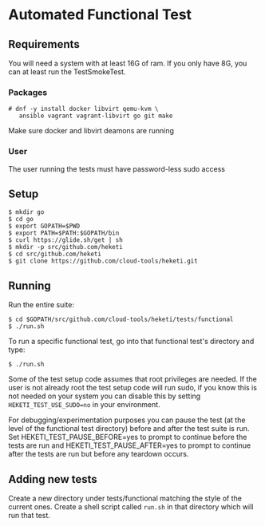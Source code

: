 # Automated Functional Test

## Requirements
You will need a system with at least 16G of ram.  If you only have 8G, you can at least run the TestSmokeTest.

### Packages

```
# dnf -y install docker libvirt qemu-kvm \
   ansible vagrant vagrant-libvirt go git make 
```

Make sure docker and libvirt deamons are running

### User

The user running the tests must have password-less sudo access

## Setup

```
$ mkdir go
$ cd go
$ export GOPATH=$PWD
$ export PATH=$PATH:$GOPATH/bin
$ curl https://glide.sh/get | sh
$ mkdir -p src/github.com/heketi
$ cd src/github.com/heketi
$ git clone https://github.com/cloud-tools/heketi.git
```

## Running

Run the entire suite:

```
$ cd $GOPATH/src/github.com/cloud-tools/heketi/tests/functional
$ ./run.sh
```

To run a specific functional test, go into that functional test's directory and type:

```
$ ./run.sh
```

Some of the test setup code assumes that root privileges are needed.
If the user is not already root the test setup code will run sudo, if
you know this is not needed on your system you can disable this by
setting `HEKETI_TEST_USE_SUDO=no` in your environment.

For debugging/experimentation purposes you can pause the test (at the
level of the functional test directory) before and after the test
suite is run. Set HEKETI_TEST_PAUSE_BEFORE=yes to prompt to continue
before the tests are run and HEKETI_TEST_PAUSE_AFTER=yes to prompt
to continue after the tests are run but before any teardown occurs.

## Adding new tests

Create a new directory under tests/functional matching the style of
the current ones.  Create a shell script called `run.sh` in that directory
which will run that test.
